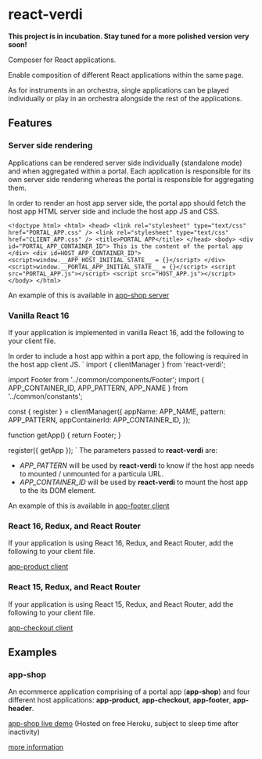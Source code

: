 # react-verdi

**This project is in incubation. Stay tuned for a more polished version very soon!**

Composer for React applications.

Enable composition of different React applications within the same page.

As for instruments in an orchestra, single applications can be played individually or play in an orchestra alongside the rest of the applications.

## Features

### Server side rendering

Applications can be rendered server side individually (standalone mode) and when aggregated within a portal. Each application is responsible for its own server side rendering whereas the portal is responsible for aggregating them.

In order to render an host app server side, the portal app should fetch the host app HTML server side and include the host app JS and CSS.

`<!doctype html>
    <html>
      <head>
        <link rel="stylesheet" type="text/css" href="PORTAL_APP.css" />
        <link rel="stylesheet" type="text/css" href="CLIENT_APP.css" />
      <title>PORTAL APP</title>
      </head>
      <body>
        <div id="PORTAL_APP_CONTAINER_ID">
          This is the content of the portal app
        </div>
        <div id=HOST_APP_CONTAINER_ID">
            <script>window.__APP_HOST_INITIAL_STATE__ = {}</script>
        </div>
        <script>window.__PORTAL_APP_INITIAL_STATE__ = {}</script>
        <script src="PORTAL_APP.js"></script>
        <script src="HOST_APP.js"></script>
      </body>
    </html>`

An example of this is available in [app-shop server](https://github.com/andreacaldera/react-verdi/blob/master/examples/app-shop/app-shop/src/server/server.js)

### Vanilla React 16

If your application is implemented in vanilla React 16, add the following to your client file.

In order to include a host app within a port app, the following is required in the host app client JS.
`
import { clientManager } from 'react-verdi';

import Footer from '../common/components/Footer';
import { APP_CONTAINER_ID, APP_PATTERN, APP_NAME } from '../common/constants';

const { register } = clientManager({
  appName: APP_NAME,
  pattern: APP_PATTERN,
  appContainerId: APP_CONTAINER_ID,
});

function getApp() {
  return Footer;
}

register({ getApp });
`
The parameters passed to __react-verdi__ are:
- _APP_PATTERN_ will be used by __react-verdi__ to know if the host app needs to mounted / unmounted for a particula URL.
- _APP_CONTAINER_ID_ will be used by __react-verdi__ to mount the host app to the its DOM element.

An example of this is available in [app-footer client](https://github.com/andreacaldera/react-verdi/blob/master/examples/app-shop/app-footer/src/client/index.js)

### React 16, Redux, and React Router

If your application is using React 16, Redux, and React Router, add the following to your client file.

[app-product client](https://github.com/andreacaldera/react-verdi/blob/master/examples/app-shop/app-product/src/client/index.js)

### React 15, Redux, and React Router

If your application is using React 15, Redux, and React Router, add the following to your client file.

[app-checkout client](https://github.com/andreacaldera/react-verdi/blob/master/examples/app-shop/app-checkout/src/client/index.js)

## Examples

### app-shop

An ecommerce application comprising of a portal app (**app-shop**) and four different host applications: **app-product**, **app-checkout**, **app-footer**, **app-header**.

[app-shop live demo](https://react-verdi-demo-app-shop.herokuapp.com/) (Hosted on free Heroku, subject to sleep time after inactivity)

[more information](https://github.com/andreacaldera/react-verdi/blob/master/examples/app-shop/README.md)
